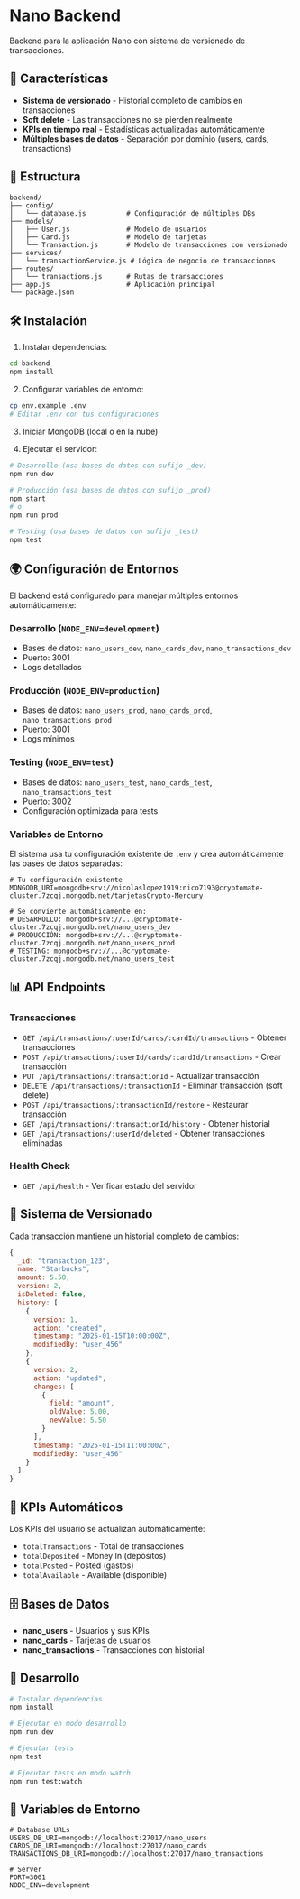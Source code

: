 # Nano Backend

Backend para la aplicación Nano con sistema de versionado de transacciones.

## 🚀 Características

- **Sistema de versionado** - Historial completo de cambios en transacciones
- **Soft delete** - Las transacciones no se pierden realmente
- **KPIs en tiempo real** - Estadísticas actualizadas automáticamente
- **Múltiples bases de datos** - Separación por dominio (users, cards, transactions)

## 📁 Estructura

```
backend/
├── config/
│   └── database.js          # Configuración de múltiples DBs
├── models/
│   ├── User.js              # Modelo de usuarios
│   ├── Card.js              # Modelo de tarjetas
│   └── Transaction.js       # Modelo de transacciones con versionado
├── services/
│   └── transactionService.js # Lógica de negocio de transacciones
├── routes/
│   └── transactions.js      # Rutas de transacciones
├── app.js                   # Aplicación principal
└── package.json
```

## 🛠️ Instalación

1. Instalar dependencias:
```bash
cd backend
npm install
```

2. Configurar variables de entorno:
```bash
cp env.example .env
# Editar .env con tus configuraciones
```

3. Iniciar MongoDB (local o en la nube)

4. Ejecutar el servidor:
```bash
# Desarrollo (usa bases de datos con sufijo _dev)
npm run dev

# Producción (usa bases de datos con sufijo _prod)
npm start
# o
npm run prod

# Testing (usa bases de datos con sufijo _test)
npm test
```

## 🌍 Configuración de Entornos

El backend está configurado para manejar múltiples entornos automáticamente:

### **Desarrollo (`NODE_ENV=development`)**
- Bases de datos: `nano_users_dev`, `nano_cards_dev`, `nano_transactions_dev`
- Puerto: 3001
- Logs detallados

### **Producción (`NODE_ENV=production`)**
- Bases de datos: `nano_users_prod`, `nano_cards_prod`, `nano_transactions_prod`
- Puerto: 3001
- Logs mínimos

### **Testing (`NODE_ENV=test`)**
- Bases de datos: `nano_users_test`, `nano_cards_test`, `nano_transactions_test`
- Puerto: 3002
- Configuración optimizada para tests

### **Variables de Entorno**

El sistema usa tu configuración existente de `.env` y crea automáticamente las bases de datos separadas:

```env
# Tu configuración existente
MONGODB_URI=mongodb+srv://nicolaslopez1919:nico7193@cryptomate-cluster.7zcqj.mongodb.net/tarjetasCrypto-Mercury

# Se convierte automáticamente en:
# DESARROLLO: mongodb+srv://...@cryptomate-cluster.7zcqj.mongodb.net/nano_users_dev
# PRODUCCIÓN: mongodb+srv://...@cryptomate-cluster.7zcqj.mongodb.net/nano_users_prod
# TESTING: mongodb+srv://...@cryptomate-cluster.7zcqj.mongodb.net/nano_users_test
```

## 📊 API Endpoints

### Transacciones
- `GET /api/transactions/:userId/cards/:cardId/transactions` - Obtener transacciones
- `POST /api/transactions/:userId/cards/:cardId/transactions` - Crear transacción
- `PUT /api/transactions/:transactionId` - Actualizar transacción
- `DELETE /api/transactions/:transactionId` - Eliminar transacción (soft delete)
- `POST /api/transactions/:transactionId/restore` - Restaurar transacción
- `GET /api/transactions/:transactionId/history` - Obtener historial
- `GET /api/transactions/:userId/deleted` - Obtener transacciones eliminadas

### Health Check
- `GET /api/health` - Verificar estado del servidor

## 🔄 Sistema de Versionado

Cada transacción mantiene un historial completo de cambios:

```javascript
{
  _id: "transaction_123",
  name: "Starbucks",
  amount: 5.50,
  version: 2,
  isDeleted: false,
  history: [
    {
      version: 1,
      action: "created",
      timestamp: "2025-01-15T10:00:00Z",
      modifiedBy: "user_456"
    },
    {
      version: 2,
      action: "updated",
      changes: [
        {
          field: "amount",
          oldValue: 5.00,
          newValue: 5.50
        }
      ],
      timestamp: "2025-01-15T11:00:00Z",
      modifiedBy: "user_456"
    }
  ]
}
```

## 🎯 KPIs Automáticos

Los KPIs del usuario se actualizan automáticamente:
- `totalTransactions` - Total de transacciones
- `totalDeposited` - Money In (depósitos)
- `totalPosted` - Posted (gastos)
- `totalAvailable` - Available (disponible)

## 🗄️ Bases de Datos

- **nano_users** - Usuarios y sus KPIs
- **nano_cards** - Tarjetas de usuarios
- **nano_transactions** - Transacciones con historial

## 🔧 Desarrollo

```bash
# Instalar dependencias
npm install

# Ejecutar en modo desarrollo
npm run dev

# Ejecutar tests
npm test

# Ejecutar tests en modo watch
npm run test:watch
```

## 📝 Variables de Entorno

```env
# Database URLs
USERS_DB_URI=mongodb://localhost:27017/nano_users
CARDS_DB_URI=mongodb://localhost:27017/nano_cards
TRANSACTIONS_DB_URI=mongodb://localhost:27017/nano_transactions

# Server
PORT=3001
NODE_ENV=development
```
